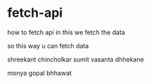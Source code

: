 # fetch-api
how to fetch api
in this we fetch the data

so this way u can fetch data

shreekant chincholkar
sumit vasanta dhhekane

monya gopal bhhawat
